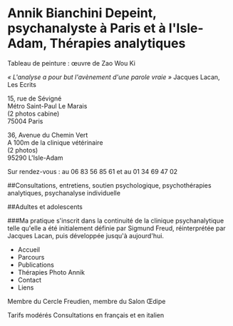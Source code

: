 # Annik Bianchini Depeint, psychanalyste à Paris et à l'Isle-Adam, Thérapies analytiques


Tableau de peinture : 
œuvre de Zao Wou Ki


_« L'analyse a pour but l'avènement d'une parole vraie »_ Jacques Lacan, Les Ecrits



15, rue de Sévigné	 
Métro Saint-Paul Le Marais 		
(2 photos cabine)  
75004 Paris  


36, Avenue du Chemin Vert  
A 100m de la clinique vétérinaire  
(2 photos)  
95290 L'Isle-Adam  

Sur rendez-vous :
au 06 83 56 85 61 et au 01 34 69 47 02



##Consultations, entretiens, soutien psychologique, psychothérapies analytiques, psychanalyse individuelle


##Adultes et adolescents


###Ma pratique s'inscrit dans la continuité de la clinique psychanalytique telle qu'elle a été initialement définie par Sigmund Freud, réinterprétée par Jacques Lacan, puis développée jusqu'à aujourd'hui.


- Accueil
- Parcours	
- Publications
- Thérapies										Photo Annik
- Contact 
- Liens

Membre du Cercle Freudien, membre du Salon Œdipe


 Tarifs modérés
Consultations en français et en italien 
